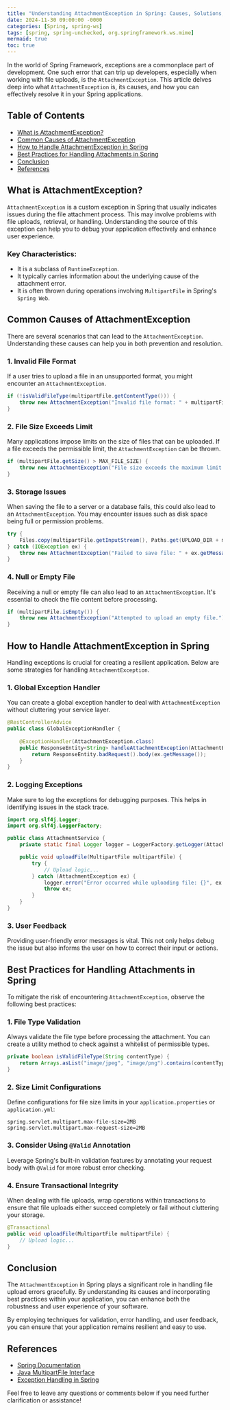 ```yaml
---
title: "Understanding AttachmentException in Spring: Causes, Solutions, and Best Practices"
date: 2024-11-30 09:00:00 -0000
categories: [Spring, spring-ws]
tags: [spring, spring-unchecked, org.springframework.ws.mime]
mermaid: true
toc: true
---
```



In the world of Spring Framework, exceptions are a commonplace part of development. One such error that can trip up developers, especially when working with file uploads, is the `AttachmentException`. This article delves deep into what `AttachmentException` is, its causes, and how you can effectively resolve it in your Spring applications. 

## Table of Contents
- [What is AttachmentException?](#what-is-attachmentexception)
- [Common Causes of AttachmentException](#common-causes-of-attachmentexception)
- [How to Handle AttachmentException in Spring](#how-to-handle-attachmentexception-in-spring)
- [Best Practices for Handling Attachments in Spring](#best-practices-for-handling-attachments-in-spring)
- [Conclusion](#conclusion)
- [References](#references)

## What is AttachmentException?

`AttachmentException` is a custom exception in Spring that usually indicates issues during the file attachment process. This may involve problems with file uploads, retrieval, or handling. Understanding the source of this exception can help you to debug your application effectively and enhance user experience.

### Key Characteristics:
- It is a subclass of `RuntimeException`.
- It typically carries information about the underlying cause of the attachment error.
- It is often thrown during operations involving `MultipartFile` in Spring's `Spring Web`.

## Common Causes of AttachmentException

There are several scenarios that can lead to the `AttachmentException`. Understanding these causes can help you in both prevention and resolution.

### 1. **Invalid File Format**

If a user tries to upload a file in an unsupported format, you might encounter an `AttachmentException`.

```java
if (!isValidFileType(multipartFile.getContentType())) {
    throw new AttachmentException("Invalid file format: " + multipartFile.getContentType());
}
```

### 2. **File Size Exceeds Limit**

Many applications impose limits on the size of files that can be uploaded. If a file exceeds the permissible limit, the `AttachmentException` can be thrown.

```java
if (multipartFile.getSize() > MAX_FILE_SIZE) {
    throw new AttachmentException("File size exceeds the maximum limit of " + MAX_FILE_SIZE);
}
```

### 3. **Storage Issues**

When saving the file to a server or a database fails, this could also lead to an `AttachmentException`. You may encounter issues such as disk space being full or permission problems.

```java
try {
    Files.copy(multipartFile.getInputStream(), Paths.get(UPLOAD_DIR + multipartFile.getOriginalFilename()));
} catch (IOException ex) {
    throw new AttachmentException("Failed to save file: " + ex.getMessage(), ex);
}
```

### 4. **Null or Empty File**

Receiving a null or empty file can also lead to an `AttachmentException`. It's essential to check the file content before processing.

```java
if (multipartFile.isEmpty()) {
    throw new AttachmentException("Attempted to upload an empty file.");
}
```

## How to Handle AttachmentException in Spring

Handling exceptions is crucial for creating a resilient application. Below are some strategies for handling `AttachmentException`.

### 1. **Global Exception Handler**

You can create a global exception handler to deal with `AttachmentException` without cluttering your service layer.

```java
@RestControllerAdvice
public class GlobalExceptionHandler {
  
    @ExceptionHandler(AttachmentException.class)
    public ResponseEntity<String> handleAttachmentException(AttachmentException ex) {
        return ResponseEntity.badRequest().body(ex.getMessage());
    }
}
```

### 2. **Logging Exceptions**

Make sure to log the exceptions for debugging purposes. This helps in identifying issues in the stack trace.

```java
import org.slf4j.Logger;
import org.slf4j.LoggerFactory;

public class AttachmentService {
    private static final Logger logger = LoggerFactory.getLogger(AttachmentService.class);

    public void uploadFile(MultipartFile multipartFile) {
        try {
            // Upload logic...
        } catch (AttachmentException ex) {
            logger.error("Error occurred while uploading file: {}", ex.getMessage());
            throw ex;
        }
    }
}
```

### 3. **User Feedback**

Providing user-friendly error messages is vital. This not only helps debug the issue but also informs the user on how to correct their input or actions.

## Best Practices for Handling Attachments in Spring

To mitigate the risk of encountering `AttachmentException`, observe the following best practices:

### 1. **File Type Validation**

Always validate the file type before processing the attachment. You can create a utility method to check against a whitelist of permissible types.

```java
private boolean isValidFileType(String contentType) {
    return Arrays.asList("image/jpeg", "image/png").contains(contentType);
}
```

### 2. **Size Limit Configurations**

Define configurations for file size limits in your `application.properties` or `application.yml`:

```properties
spring.servlet.multipart.max-file-size=2MB
spring.servlet.multipart.max-request-size=2MB
```

### 3. **Consider Using `@Valid` Annotation**

Leverage Spring's built-in validation features by annotating your request body with `@Valid` for more robust error checking.

### 4. **Ensure Transactional Integrity**

When dealing with file uploads, wrap operations within transactions to ensure that file uploads either succeed completely or fail without cluttering your storage.

```java
@Transactional
public void uploadFile(MultipartFile multipartFile) {
    // Upload logic...
}
```

## Conclusion

The `AttachmentException` in Spring plays a significant role in handling file upload errors gracefully. By understanding its causes and incorporating best practices within your application, you can enhance both the robustness and user experience of your software.

By employing techniques for validation, error handling, and user feedback, you can ensure that your application remains resilient and easy to use.

## References

- [Spring Documentation](https://docs.spring.io)
- [Java MultipartFile Interface](https://docs.spring.io/spring-framework/docs/current/javadoc-api/org/springframework/web/multipart/MultipartFile.html)
- [Exception Handling in Spring](https://spring.io/guides/gs/handling-form-submission/)

Feel free to leave any questions or comments below if you need further clarification or assistance!